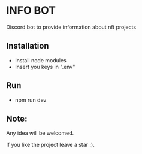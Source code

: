 # INFO BOT
Discord bot to provide information about nft projects

## Installation
* Install node modules
* Insert you keys in ".env"

## Run
* npm run dev

## Note:
Any idea will be welcomed.

If you like the project leave a star :).

